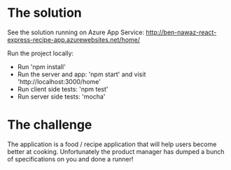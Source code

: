# The solution

See the solution running on Azure App Service: http://ben-nawaz-react-express-recipe-app.azurewebsites.net/home/

Run the project locally:
* Run 'npm install'
* Run the server and app: 'npm start' and visit 'http://localhost:3000/home'
* Run client side tests: 'npm test'
* Run server side tests: 'mocha'

# The challenge

The application is a food / recipe application that will help users
become better at cooking. Unfortunately the product manager has dumped
a bunch of specifications on you and done a runner!

